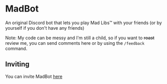 # MadBot
An original Discord bot that lets you play Mad Libs™ with your friends (or by yourself if you don't have any friends)

Note: My code can be messy and I'm still a child, so if you want to ~~roast~~ review me, you can send comments here or by using the `/feedback` command.
## Inviting
You can invite MadBot [here]('https://discord.com/api/oauth2/authorize?client_id=1059565201457946655&permissions=274877991936&scope=bot%20applications.commands')
